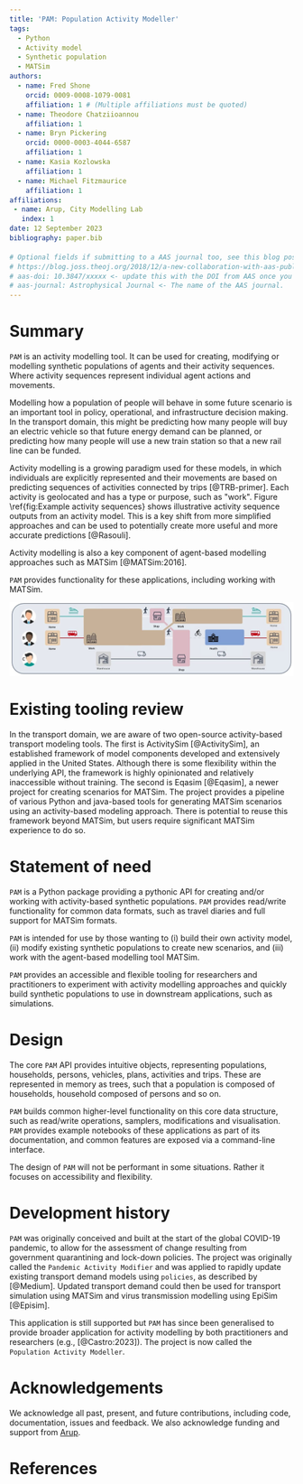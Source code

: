 ```yaml
---
title: 'PAM: Population Activity Modeller'
tags:
  - Python
  - Activity model
  - Synthetic population
  - MATSim
authors:
  - name: Fred Shone
    orcid: 0009-0008-1079-0081
    affiliation: 1 # (Multiple affiliations must be quoted)
  - name: Theodore Chatziioannou
    affiliation: 1
  - name: Bryn Pickering
    orcid: 0000-0003-4044-6587
    affiliation: 1
  - name: Kasia Kozlowska
    affiliation: 1
  - name: Michael Fitzmaurice
    affiliation: 1
affiliations:
 - name: Arup, City Modelling Lab
   index: 1
date: 12 September 2023
bibliography: paper.bib

# Optional fields if submitting to a AAS journal too, see this blog post:
# https://blog.joss.theoj.org/2018/12/a-new-collaboration-with-aas-publishing
# aas-doi: 10.3847/xxxxx <- update this with the DOI from AAS once you know it.
# aas-journal: Astrophysical Journal <- The name of the AAS journal.
---
```


# Summary

`PAM` is an activity modelling tool. It can be used for creating, modifying or modelling synthetic populations of agents and their activity sequences. Where activity sequences represent individual agent actions and movements.

Modelling how a population of people will behave in some future scenario is an important tool in policy, operational, and infrastructure decision making.
In the transport domain, this might be predicting how many people will buy an electric vehicle so that future energy demand can be planned, or predicting how many people will use a new train station so that a new rail line can be funded.

Activity modelling is a growing paradigm used for these models, in which individuals are explicitly represented and their movements are based on predicting sequences of activities connected by trips [@TRB-primer].
Each activity is geolocated and has a type or purpose, such as "work". Figure \ref{fig:Example activity sequences} shows illustrative activity sequence outputs from an activity model.
This is a key shift from more simplified approaches and can be used to potentially create more useful and more accurate predictions [@Rasouli].

Activity modelling is also a key component of agent-based modelling approaches such as MATSim [@MATSim:2016].

`PAM` provides functionality for these applications, including working with MATSim.

![Example activity sequences for persons A, B and C. Connected coloured blocks represent activities that take place at specific locations. Note, for example, that persons A and B share the same workplace. Connecting lines represent travel between these locations.\label{fig:Example activity sequences}](../example-activity-plans.png)

# Existing tooling review

In the transport domain, we are aware of two open-source activity-based transport modeling tools. The first is ActivitySim [@ActivitySim], an established framework of model components developed and extensively applied in the United States. Although there is some flexibility within the underlying API, the framework is highly opinionated and relatively inaccessible without training. The second is Eqasim [@Eqasim], a newer project for creating scenarios for MATSim. The project provides a pipeline of various Python and java-based tools for generating MATSim scenarios using an activity-based modeling approach. There is potential to reuse this framework beyond MATSim, but users require significant MATSim experience to do so.

# Statement of need

`PAM` is a Python package providing a pythonic API for creating and/or working with activity-based synthetic populations. `PAM` provides read/write functionality for common data formats, such as travel diaries and full support for MATSim formats.

`PAM` is intended for use by those wanting to (i) build their own activity model, (ii) modify existing synthetic populations to create new scenarios, and (iii) work with the agent-based modelling tool MATSim.

`PAM` provides an accessible and flexible tooling for researchers and practitioners to experiment with activity modelling approaches and quickly build synthetic populations to use in downstream applications, such as simulations.

# Design

The core `PAM` API provides intuitive objects, representing populations, households, persons, vehicles, plans, activities and trips. These are represented in memory as trees, such that a population is composed of households, household composed of persons and so on.

`PAM` builds common higher-level functionality on this core data structure, such as read/write operations, samplers, modifications and visualisation. `PAM` provides example notebooks of these applications as part of its documentation, and common features are exposed via a command-line interface.

The design of `PAM` will not be performant in some situations. Rather it focuses on accessibility and flexibility.

# Development history

`PAM` was originally conceived and built at the start of the global COVID-19 pandemic, to allow for the assessment of change resulting from government quarantining and lock-down policies.
The project was originally called the `Pandemic Activity Modifier` and was applied to rapidly update existing transport demand models using `policies`, as described by [@Medium].
Updated transport demand could then be used for transport simulation using MATSim and virus transmission modelling using EpiSim [@Episim].

This application is still supported but `PAM` has since been generalised to provide broader application for activity modelling by both practitioners and researchers (e.g., [@Castro:2023]).
The project is now called the `Population Activity Modeller`.

# Acknowledgements

We acknowledge all past, present, and future contributions, including code, documentation, issues and feedback.
We also acknowledge funding and support from [Arup](https://www.arup.com/).

# References